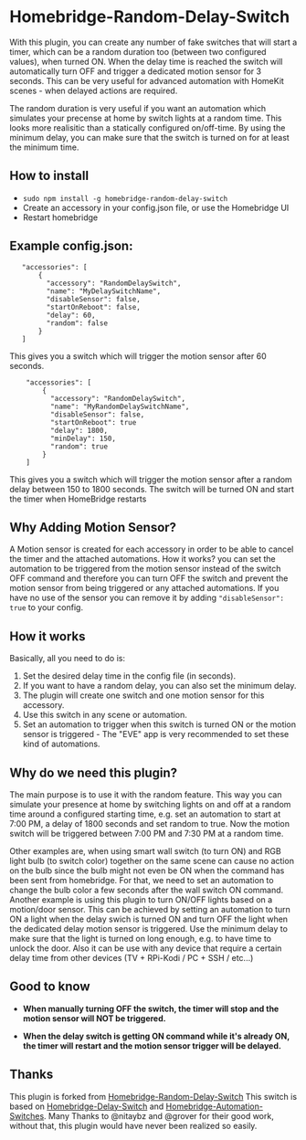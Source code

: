 
# Homebridge-Random-Delay-Switch

With this plugin, you can create any number of fake switches that will start a timer, which can be a random duration too (between two configured values), when turned ON. When the delay time is reached the switch will automatically turn OFF and trigger a dedicated motion sensor for 3 seconds. This can be very useful for advanced automation with HomeKit scenes - when delayed actions are required.

The random duration is very useful if you want an automation which simulates your precense at home by switch lights at a random time. This looks more realisitic than a statically configured on/off-time. By using the minimum delay, you can make sure that the switch is turned on for at least the minimum time.

## How to install

 * ```sudo npm install -g homebridge-random-delay-switch```
* Create an accessory in your config.json file, or use the Homebridge UI
* Restart homebridge

## Example config.json:

 ```
    "accessories": [
        {
          "accessory": "RandomDelaySwitch",
          "name": "MyDelaySwitchName",
          "disableSensor": false,
          "startOnReboot": false,
          "delay": 60,
          "random": false
        }
    ]

```
This gives you a switch which will trigger the motion sensor after 60 seconds.

```
    "accessories": [
        {
          "accessory": "RandomDelaySwitch",
          "name": "MyRandomDelaySwitchName",
          "disableSensor": false,
          "startOnReboot": true
          "delay": 1800,
          "minDelay": 150,
          "random": true
        }   
    ]

```
This gives you a switch which will trigger the motion sensor after a random delay between 150 to 1800 seconds.
The switch will be turned ON and start the timer when HomeBridge restarts  

## Why Adding Motion Sensor?

A Motion sensor is created for each accessory in order to be able to cancel the timer and the attached automations.
How it works? you can set the automation to be triggered from the motion sensor instead of the switch OFF command and therefore
you can turn OFF the switch and prevent the motion sensor from being triggered or any attached automations.
If you have no use of the sensor you can remove it by adding `"disableSensor": true` to your config.

## How it works

Basically, all you need to do is:
1. Set the desired delay time in the config file (in seconds).
2. If you want to have a random delay, you can also set the minimum delay.
3. The plugin will create one switch and one motion sensor for this accessory.
4. Use this switch in any scene or automation.
5. Set an automation to trigger when this switch is turned ON or the motion sensor is triggered - The "EVE" app is very recommended to set
these kind of automations.

## Why do we need this plugin?

The main purpose is to use it with the random feature. This way you can simulate your presence at home by switching lights on and off at
a random time around a configured starting time, e.g. set an automation to start at 7:00 PM, a delay of 1800 seconds and set random to true.
Now the motion switch will be triggered between 7:00 PM and 7:30 PM at a random time.

Other examples are, when using smart wall switch (to turn ON) and RGB light bulb (to switch color) together on the same scene can cause
no action on the bulb since the bulb might not even be ON when the command has been sent from homebridge.
For that, we need to set an automation to change the bulb color a few seconds after the wall switch ON command.
Another example is using this plugin to turn ON/OFF lights based on a motion/door sensor. This can be achieved by setting an automation
to turn ON a light when the delay swich is turned ON and turn OFF the light when the dedicated delay motion sensor is triggered. Use the minimum delay to make sure that the light is turned on long enough, e.g. to have time to unlock the door.
Also it can be use with any device that require a certain delay time from other devices (TV + RPi-Kodi  /  PC + SSH / etc...)

## Good to know

* **When manually turning OFF the switch, the timer will stop and the motion sensor will NOT be triggered.**

* **When the delay switch is getting ON command while it's already ON, the timer will restart and the motion sensor trigger will be delayed.**

## Thanks
This plugin is forked from [Homebridge-Random-Delay-Switch](http://github.com/kernie66/homebridge-random-delay-switch)
This switch is based on [Homebridge-Delay-Switch](https://github.com/nitaybz/homebridge-delay-switch) and [Homebridge-Automation-Switches](https://github.com/grover/homebridge-automation-switches).
Many Thanks to @nitaybz and @grover for their good work, without that, this plugin would have never been realized so easily.
